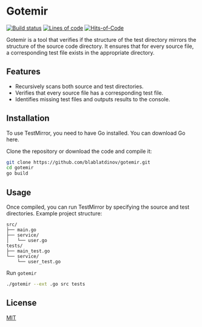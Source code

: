 <!---
The MIT License (MIT)

Copyright (c) 2024 <a.ilaletdinov@yandex.ru>

Permission is hereby granted, free of charge, to any person obtaining a copy
of this software and associated documentation files (the "Software"), to deal
in the Software without restriction, including without limitation the rights
to use, copy, modify, merge, publish, distribute, sublicense, and/or sell
copies of the Software, and to permit persons to whom the Software is
furnished to do so, subject to the following conditions:

The above copyright notice and this permission notice shall be included in all
copies or substantial portions of the Software.

THE SOFTWARE IS PROVIDED "AS IS", WITHOUT WARRANTY OF ANY KIND,
EXPRESS OR IMPLIED, INCLUDING BUT NOT LIMITED TO THE WARRANTIES OF
MERCHANTABILITY, FITNESS FOR A PARTICULAR PURPOSE AND NONINFRINGEMENT.
IN NO EVENT SHALL THE AUTHORS OR COPYRIGHT HOLDERS BE LIABLE FOR ANY CLAIM,
DAMAGES OR OTHER LIABILITY, WHETHER IN AN ACTION OF CONTRACT, TORT OR
OTHERWISE, ARISING FROM, OUT OF OR IN CONNECTION WITH THE SOFTWARE OR THE USE
OR OTHER DEALINGS IN THE SOFTWARE.
--->
# Gotemir

[![Build status](https://github.com/blablatdinov/gotemir/actions/workflows/pr-check.yaml/badge.svg)](https://github.com/blablatdinov/gotemir/actions/workflows/pr-check.yaml)
[![Lines of code](https://tokei.rs/b1/github/blablatdinov/gotemir)](https://github.com/XAMPPRocky/tokei_rs)
[![Hits-of-Code](https://hitsofcode.com/github/blablatdinov/gotemir)](https://hitsofcode.com/github/blablatdinov/gotemir/view)

Gotemir is a tool that verifies if the structure of the test directory mirrors the structure of the source code directory. It ensures that for every source file, a corresponding test file exists in the appropriate directory.

## Features

- Recursively scans both source and test directories.
- Verifies that every source file has a corresponding test file.
- Identifies missing test files and outputs results to the console.

## Installation

To use TestMirror, you need to have Go installed. You can download Go here.

Clone the repository or download the code and compile it:

```bash
git clone https://github.com/blablatdinov/gotemir.git
cd gotemir
go build
```

## Usage

Once compiled, you can run TestMirror by specifying the source and test directories.
Example project structure:

```
src/
├── main.go
├── service/
│   └── user.go
tests/
├── main_test.go
└── service/
    └── user_test.go
```

Run `gotemir`

```bash
./gotemir --ext .go src tests
```

## License

[MIT](https://github.com/blablatdinov/gotemir/blob/master/LICENSE)

<!--
TODO

## Examples
-->
